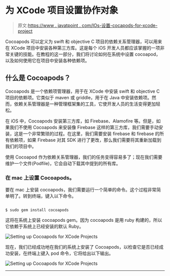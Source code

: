 # 为 XCode 项目设置协作对象

> 原文:[https://www . javatpoint . com/IOs-设置-cocapods-for-xcode-project](https://www.javatpoint.com/ios-setting-up-cocoapods-for-xcode-projects)

Cocoapods 可以定义为 swift 和 objective C 项目的依赖关系管理器，可以用来在 XCode 项目中安装各种第三方库。这是每个 iOS 开发人员都应该掌握的一项非常关键的技能。在教程的这一部分，我们将讨论如何在系统中设置 cocoapod，以及如何使用它在项目中安装各种依赖项。

## 什么是 Cocoapods？

Cocoapods 是一个依赖项管理器，用于在 XCode 中安装 swift 和 objective C 项目的依赖项。它类似于 maven 或 griddle，用于在 Java 中安装依赖项。然而，依赖关系管理器是一种管理框架集的工具，它使开发人员的生活变得更加轻松。

在 iOS 中，Cocoapods 安装第三方库，如 Firebase、Alamofire 等。但是，如果我们不使用 Cocoapods 来安装像 Firebase 这样的第三方库，我们需要手动安装，这是一个非常繁琐的过程。在这里，我们需要安装 firebase 和 firebase 的所有依赖项，如果 Firebase 对其 SDK 进行了更改，那么我们需要将其重新加载到我们的项目中。

使用 Cocoapod 作为依赖关系管理器，我们的任务变得容易多了；现在我们需要维护一个文件(Podfile)，它会自动下载其中提到的所有库。

### 在 mac 上设置 Cocoapods。

要在 mac 上安装 cocoapods，我们需要运行一个简单的命令。这个过程非常简单明了。转到终端，键入以下命令。

```

$ sudo gem install cocoapods

```

这将在系统上安装 cocoapods gem。因为 cocoapods 是用 ruby 构建的，所以它依赖于系统上已经安装的默认 Ruby。

![Setting up Cocoapods for XCode Projects](../Images/767937d015ef430a5b1145ed3c18651c.png)

现在，我们已经成功地在我们的系统上安装了 Cocoapods，以检查它是否已经成功安装，在终端上键入 pod 命令，它将给出以下输出。

![Setting up Cocoapods for XCode Projects](../Images/98a5344b152929adeae81615ad67b167.png)

* * *